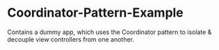 # Coordinator-Pattern-Example
Contains a dummy app, which uses the Coordinator pattern to isolate &amp; decouple view controllers from one another.
